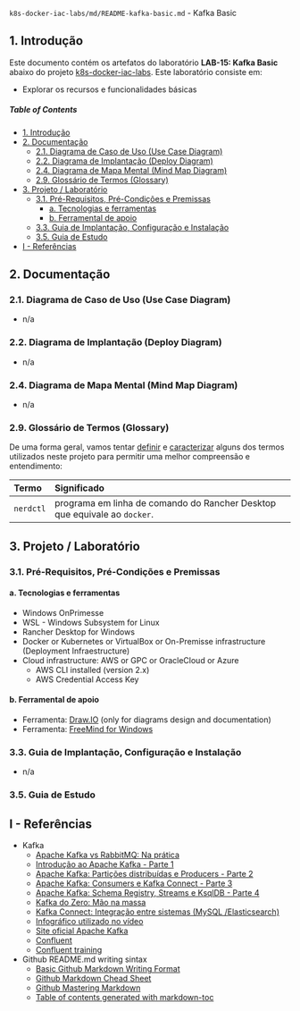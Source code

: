 `k8s-docker-iac-labs/md/README-kafka-basic.md` - Kafka Basic

## 1. Introdução

Este documento contém os artefatos do laboratório **LAB-15: Kafka Basic** abaixo do projeto [k8s-docker-iac-labs](../README.md). Este laboratório consiste em:
* Explorar os recursos e funcionalidades básicas 

##### Table of Contents  
- [1. Introdução](#1-introdução)
- [2. Documentação](#2-documentação)
  * [2.1. Diagrama de Caso de Uso (Use Case Diagram)](#21-diagrama-de-caso-de-uso-use-case-diagram)
  * [2.2. Diagrama de Implantação (Deploy Diagram)](#22-diagrama-de-implantação-deploy-diagram)
  * [2.4. Diagrama de Mapa Mental (Mind Map Diagram)](#24-diagrama-de-mapa-mental-mind-map-diagram)
  * [2.9. Glossário de Termos (Glossary)](#29-glossário-de-termos-glossary)
- [3. Projeto / Laboratório](#3-projeto--laboratório)
  * [3.1. Pré-Requisitos, Pré-Condições e Premissas](#31-pré-requisitos-pré-condições-e-premissas)
    + [a. Tecnologias e ferramentas](#a-tecnologias-e-ferramentas)
    + [b. Ferramental de apoio](#b-ferramental-de-apoio)
  * [3.3. Guia de Implantação, Configuração e Instalação](#33-guia-de-implantação-configuração-e-instalação)
  * [3.5. Guia de Estudo](#35-guia-de-estudo)
- [I - Referências](#i---referências)



## 2. Documentação

### 2.1. Diagrama de Caso de Uso (Use Case Diagram)

* n/a

### 2.2. Diagrama de Implantação (Deploy Diagram)

* n/a

### 2.4. Diagrama de Mapa Mental (Mind Map Diagram)

* n/a

### 2.9. Glossário de Termos (Glossary)

De uma forma geral, vamos tentar <ins>definir</ins> e <ins>caracterizar</ins> alguns dos termos utilizados neste projeto para permitir uma melhor compreensão e entendimento:

| Termo       | Significado                     |
| :---------- | :------------------------------ |
| `nerdctl`   | programa em linha de comando do Rancher Desktop que equivale ao `docker`. |


## 3. Projeto / Laboratório

### 3.1. Pré-Requisitos, Pré-Condições e Premissas

#### a. Tecnologias e ferramentas

* Windows OnPrimesse
* WSL - Windows Subsystem for Linux
* Rancher Desktop for Windows
* Docker or Kubernetes or VirtualBox or On-Premisse infrastructure (Deployment Infraestructure)
* Cloud infrastructure: AWS or GPC or OracleCloud or Azure
  * AWS CLI installed (version 2.x)
  * AWS Credential Access Key

#### b. Ferramental de apoio

* Ferramenta: [Draw.IO](https://app.diagrams.net/) (only for diagrams design and documentation)
* Ferramenta: [FreeMind for Windows](https://freemind.br.uptodown.com/windows)


### 3.3. Guia de Implantação, Configuração e Instalação

* n/a


### 3.5. Guia de Estudo


## I - Referências

* Kafka
  * [Apache Kafka vs RabbitMQ: Na prática](https://www.youtube.com/watch?v=wq6v2ugPSDU)
  * [Introdução ao Apache Kafka - Parte 1](https://www.youtube.com/watch?v=o5yviW6QSrE)
  * [Apache Kafka: Partições distribuídas e Producers - Parte 2](https://www.youtube.com/watch?v=Bej0mMrr1nI)
  * [Apache Kafka: Consumers e Kafka Connect - Parte 3](https://www.youtube.com/watch?v=AUbe0xvHznA)
  * [Apache Kafka: Schema Registry, Streams e KsqlDB - Parte 4](https://www.youtube.com/watch?v=WPdsONaV0mM)
  * [Kafka do Zero: Mão na massa](https://www.youtube.com/watch?v=PppMhofKzy4)
  * [Kafka Connect: Integração entre sistemas (MySQL /Elasticsearch)](https://www.youtube.com/watch?v=qO4JL38_F1s)
  * [Infográfico utilizado no vídeo](http://bit.ly/iniciando-com-kafka)
  * [Site oficial Apache Kafka](https://kafka.apache.org/)
  * [Confluent](https://www.confluent.io/)
  * [Confluent training](https://training.confluent.io/schedule)
* Github README.md writing sintax
  * [Basic Github Markdown Writing Format](https://docs.github.com/pt/free-pro-team@latest/github/writing-on-github/basic-writing-and-formatting-syntax)  
  * [Github Markdown Chead Sheet](https://guides.github.com/pdfs/markdown-cheatsheet-online.pdf)
  * [Github Mastering Markdown](https://guides.github.com/features/mastering-markdown/#what)
  * [Table of contents generated with markdown-toc](http://ecotrust-canada.github.io/markdown-toc/)
  